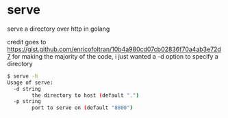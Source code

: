 # serve
serve a directory over http in golang

credit goes to https://gist.github.com/enricofoltran/10b4a980cd07cb02836f70a4ab3e72d7 for making the majority of the code, i just wanted a -d option to specify a directory

```bash
$ serve -h
Usage of serve:
  -d string
        the directory to host (default ".")
  -p string
        port to serve on (default "8000")
```
